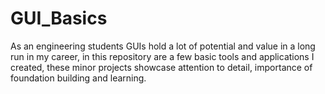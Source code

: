 # GUI_Basics
As an engineering students GUIs hold a lot of potential and value in a long run in my career, in this repository are a few basic tools and applications I created, these minor projects showcase attention to detail, importance of foundation building and learning.

